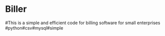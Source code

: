 # Biller
#This is a simple and efficient code for billing software for small enterprises
#python#csv#mysql#simple
